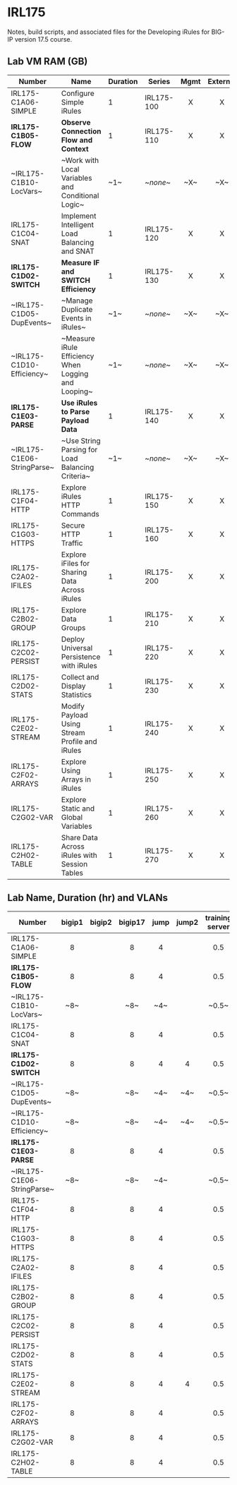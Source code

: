 # IRL175

Notes, build scripts, and associated files for the Developing iRules for BIG-IP version 17.5 course.

## Lab VM RAM (GB)

|Number                    |Name                                               |Duration|Series    |Mgmt|External|Internal|
|--------------------------|---------------------------------------------------|--------|----------|:--:|:------:|:------:|
|IRL175-C1A06-SIMPLE       |Configure Simple iRules                            |1       |IRL175-100|X   |X       |X       |
|**IRL175-C1B05-FLOW**     |**Observe Connection Flow and Context**            |1       |IRL175-110|X   |X       |X       |
|~IRL175-C1B10-LocVars~    |~Work with Local Variables and Conditional Logic~  |~1~     |~*none*~  |~X~ |~X~     |~X~     |
|IRL175-C1C04-SNAT         |Implement Intelligent Load Balancing and SNAT      |1       |IRL175-120|X   |X       |X       |
|**IRL175-C1D02-SWITCH**   |**Measure IF and SWITCH Efficiency**               |1       |IRL175-130|X   |X       |X       |
|~IRL175-C1D05-DupEvents~  |~Manage Duplicate Events in iRules~                |~1~     |~*none*~  |~X~ |~X~     |~X~     |
|~IRL175-C1D10-Efficiency~ |~Measure iRule Efficiency When Logging and Looping~|~1~     |~*none*~  |~X~ |~X~     |~X~     |
|**IRL175-C1E03-PARSE**    |**Use iRules to Parse Payload Data**               |1       |IRL175-140|X   |X       |X       |
|~IRL175-C1E06-StringParse~|~Use String Parsing for Load Balancing Criteria~   |~1~     |~*none*~  |~X~ |~X~     |~X~     |
|IRL175-C1F04-HTTP         |Explore iRules HTTP Commands                       |1       |IRL175-150|X   |X       |X       |
|IRL175-C1G03-HTTPS        |Secure HTTP Traffic                                |1       |IRL175-160|X   |X       |X       |
|IRL175-C2A02-IFILES       |Explore iFiles for Sharing Data Across iRules      |1       |IRL175-200|X   |X       |X       |
|IRL175-C2B02-GROUP        |Explore Data Groups                                |1       |IRL175-210|X   |X       |X       |
|IRL175-C2C02-PERSIST      |Deploy Universal Persistence with iRules           |1       |IRL175-220|X   |X       |X       |
|IRL175-C2D02-STATS        |Collect and Display Statistics                     |1       |IRL175-230|X   |X       |X       |
|IRL175-C2E02-STREAM       |Modify Payload Using Stream Profile and iRules     |1       |IRL175-240|X   |X       |X       |
|IRL175-C2F02-ARRAYS       |Explore Using Arrays in iRules                     |1       |IRL175-250|X   |X       |X       |
|IRL175-C2G02-VAR          |Explore Static and Global Variables                |1       |IRL175-260|X   |X       |X       |
|IRL175-C2H02-TABLE        |Share Data Across iRules with Session Tables       |1       |IRL175-270|X   |X       |X       |

## Lab Name, Duration (hr) and VLANs

|Number                    |bigip1|bigip2|bigip17|jump|jump2|training server|
|--------------------------|:----:|:----:|:-----:|:--:|:---:|:-------------:|
|IRL175-C1A06-SIMPLE       |8     |      |8      |4   |     |0.5            |
|**IRL175-C1B05-FLOW**     |8     |      |8      |4   |     |0.5            |
|~IRL175-C1B10-LocVars~    |~8~   |      |~8~    |~4~ |     |~0.5~          |
|IRL175-C1C04-SNAT         |8     |      |8      |4   |     |0.5            |
|**IRL175-C1D02-SWITCH**   |8     |      |8      |4   |4    |0.5            |
|~IRL175-C1D05-DupEvents~  |~8~   |      |~8~    |~4~ |~4~  |~0.5~          |
|~IRL175-C1D10-Efficiency~ |~8~   |      |~8~    |~4~ |~4~  |~0.5~          |
|**IRL175-C1E03-PARSE**    |8     |      |8      |4   |     |0.5            |
|~IRL175-C1E06-StringParse~|~8~   |      |~8~    |~4~ |     |~0.5~          |
|IRL175-C1F04-HTTP         |8     |      |8      |4   |     |0.5            |
|IRL175-C1G03-HTTPS        |8     |      |8      |4   |     |0.5            |
|IRL175-C2A02-IFILES       |8     |      |8      |4   |     |0.5            |
|IRL175-C2B02-GROUP        |8     |      |8      |4   |     |0.5            |
|IRL175-C2C02-PERSIST      |8     |      |8      |4   |     |0.5            |
|IRL175-C2D02-STATS        |8     |      |8      |4   |     |0.5            |
|IRL175-C2E02-STREAM       |8     |      |8      |4   |4    |0.5            |
|IRL175-C2F02-ARRAYS       |8     |      |8      |4   |     |0.5            |
|IRL175-C2G02-VAR          |8     |      |8      |4   |     |0.5            |
|IRL175-C2H02-TABLE        |8     |      |8      |4   |     |0.5            |
